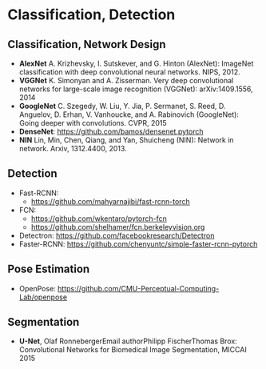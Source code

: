 # Classification, Detection

## Classification, Network Design
- **AlexNet** A. Krizhevsky, I. Sutskever, and G. Hinton (AlexNet): ImageNet classification with deep convolutional neural networks. NIPS, 2012.
- **VGGNet** K. Simonyan and A. Zisserman. Very deep convolutional networks for large-scale image recognition (VGGNet): arXiv:1409.1556, 2014
- **GoogleNet** C. Szegedy, W. Liu, Y. Jia, P. Sermanet, S. Reed, D. Anguelov, D. Erhan, V. Vanhoucke, and A. Rabinovich (GoogleNet): Going deeper with convolutions. CVPR, 2015
- **DenseNet**: https://github.com/bamos/densenet.pytorch
- **NIN** Lin, Min, Chen, Qiang, and Yan, Shuicheng (NIN): Network in network. Arxiv, 1312.4400, 2013.

## Detection
- Fast-RCNN:
	- https://github.com/mahyarnajibi/fast-rcnn-torch
- FCN:
	- https://github.com/wkentaro/pytorch-fcn
	- https://github.com/shelhamer/fcn.berkeleyvision.org
- Detectron: https://github.com/facebookresearch/Detectron
- Faster-RCNN: https://github.com/chenyuntc/simple-faster-rcnn-pytorch

## Pose Estimation
- OpenPose: https://github.com/CMU-Perceptual-Computing-Lab/openpose

## Segmentation
- **U-Net**, Olaf RonnebergerEmail authorPhilipp FischerThomas Brox: Convolutional Networks for Biomedical Image Segmentation, MICCAI 2015